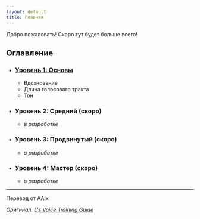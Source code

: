 ```yaml
---
layout: default
title: Главная
---
```


Добро пожаловать! Скоро тут будет больше всего!

## Оглавление

*   ### [Уровень 1: Основы](./lv1)
    *   Вдохновение
    *   Длина голосового тракта
    *   Тон

*   ### Уровень 2: Средний (скоро)
    *   *в разработке*

*   ### Уровень 3: Продвинутый (скоро)
    *   *в разработке*

*   ### Уровень 4: Мастер (скоро)
    *   *в разработке*

---
Перевод от AAlx

*Оригинал: [L's Voice Training Guide](https://www.reddit.com/r/transvoice/s/TUDyYB0gGX)*
